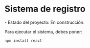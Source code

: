 <h1>Sistema de registro</h1>
- Estado del proyecto: En construcción.


Para ejecutar el sistema, debes poner: 

```npm install react```

